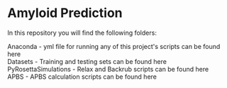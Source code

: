 # Amyloid Prediction  
In this repository you will find the following folders:   
    
Anaconda - yml file for running any of this project's scripts can be found here   
Datasets - Training and testing sets can be found here  
PyRosettaSimulations - Relax and Backrub scripts can be found here  
APBS - APBS calculation scripts can be found here
